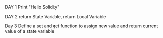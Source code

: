 DAY 1
Print "Hello Solidity"

DAY 2
return State Variable, return Local Variable

Day 3
Define a set and get function to assign new value and return current value of a state variable